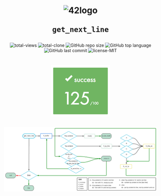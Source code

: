 <h1 align="center">
  <img  width="120" alt="42logo"  src="https://user-images.githubusercontent.com/19689770/129336866-169b0dc7-ea41-47d4-b50a-d466508031af.png">
  
	get_next_line
</h1>
 <p align="center">
<img alt="total-views" src="https://img.shields.io/badge/views-32-blue">
<img alt="total-clone" src="https://img.shields.io/badge/clone-92-blue">
<img alt="GitHub repo size" src="https://img.shields.io/github/repo-size/nach131/get_next_line">
<img alt="GitHub top language" src="https://img.shields.io/github/languages/top/nach131/get_next_line">
<img alt="GitHub last commit" src="https://img.shields.io/github/last-commit/nach131/get_next_line">
<img alt="license-MIT" src="https://img.shields.io/badge/license-MIT-blue">
</p>

<h1 align="center">

![libft](https://github.com/nach131/42Barcelona/blob/main/images/125.png)

![mapa](get_next_line.png)
